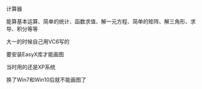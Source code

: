 计算器

能算基本运算、简单的统计、函数求值、解一元方程、简单的矩阵、解三角形、求导、积分等等

大一的时候自己用VC6写的

要安装EasyX库才能画图

当时用的还是XP系统

换了Win7和Win10后就不能画图了